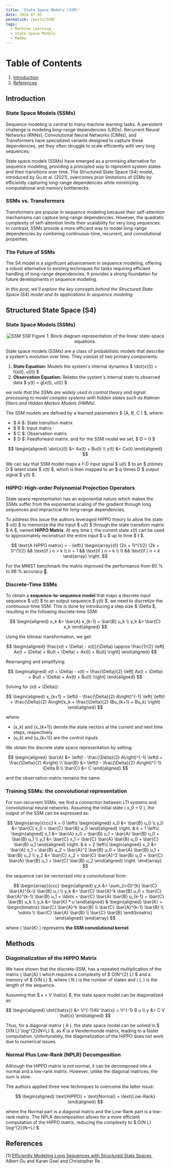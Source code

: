 ```yaml
---
title: 'State Space Models (SSM)'
date: 2024-07-05
permalink: /posts/SSM/
tags:
  - Machine Learning
  - State Space Models
  - Mamba
---
```


# Table of Contents

  1. [Introduction](#introduction)
  2. [References](#references)

## Introduction

### State Space Models (SSMs)

Sequence modeling is central to many machine learning tasks. A persistent challenge is modeling long-range dependencies (LRDs). Recurrent Neural Networks (RNNs), Convolutional Neural Networks (CNNs), and Transformers have specialized variants designed to capture these dependencies, yet they often struggle to scale efficiently with very long sequences.

State space models (SSMs) have emerged as a promising alternative for sequence modeling, providing a principled way to represent system states and their transitions over time. The Structured State Space (S4) model, introduced by Gu et al. (2021), overcomes prior limitations of SSMs by efficiently capturing long-range dependencies while minimizing computational and memory bottlenecks.

### SSMs vs. Transformers

Transformers are popular in sequence modeling because their self-attention mechanisms can capture long-range dependencies. However, the quadratic complexity of self-attention limits their scalability for very long sequences. In contrast, SSMs provide a more efficient way to model long-range dependencies by combining continuous-time, recurrent, and convolutional properties.

### The Future of SSMs

The S4 model is a significant advancement in sequence modeling, offering a robust alternative to existing techniques for tasks requiring efficient handling of long-range dependencies. It provides a strong foundation for future developments in sequence modeling.

*In this post, we'll explore the key concepts behind the Structured State Space (S4) model and its applications in sequence modeling.*

## Structured State Space (S4)

<!-- <div align="center">
  <img src="/images/SSM/modeling.png" alt="SSM Modeling">
</div> -->


### State Space Models (SSMs)

<div align="center">
  <img src="/images/SSM/ssr.png" alt="SSM SSR">
  Figure 1: Block diagram representation of the linear state-space equations.
</div>


State space models (SSMs) are a class of probabilistic models that describe a system's evolution over time. They consist of two primary components:

1. **State Equation:** Models the system's internal dynamics $ \dot{x}(t) = f(x(t), u(t)) $
2. **Observation Equation:** Relates the system's internal state to observed data $ y(t) = g(x(t), u(t)) $

*we note that the SSMs are widely used in control theory and signal processing to model complex systems with hidden states such as Kalman filters and Hidden Markov Models (HMMs).*

The SSM models are defined by a learned parameters $ \{A, B, C \} $, where:

- $ A $: State transition matrix
- $ B $: Input matrix
- $ C $: Observation matrix
- $ D $: Feedforward matrix, and for the SSM model we set, $ D = 0 $

$$
\begin{aligned}
\dot{x}(t) &= Ax(t) + Bu(t)  \\
y(t) &= Cx(t)
\end{aligned}
$$


We can say that SSM model maps a 1-D input signal $ u(t) $ to an $ p\times D $ latent state $ x(t) $, which is then mapped to an $ q \times D $ output signal $ y(t) $.

### HiPPO: High-order Polynomial Projection Operators

State space representation has an exponential nature which makes the SSMs suffer from the exponential scaling of the gradient through long sequences and impractical for long-range dependencies.

To address this issue the authors leveraged HiPPO theory to allow the state $ x(t) $ to memorize the the input $ u(t) $ through the state transition matrix $ A $, named **HiPPO Matrix**. At any time $t$, the current state $x(t)$ can be used to approximately reconstruct the entire input $ u $ up to time $ t $.

$$
\text{A HiPPO matrix} = - \left\{
\begin{array}{ll}
(2n + 1)^{1/2} (2k + 1)^{1/2} && \text{if } n > k \\
n + 1 && \text{if } n = k \\
0 && \text{if } n < k
\end{array}
\right.
$$

For the MNIST benchmark the matrix improved the performance from 60 % to 98 % accuracy 🎉.

### Discrete-Time SSMs

To obtain a **sequence-to-sequence model** that maps a discrete input sequence $ u(t) $ to an output sequence $ y(t) $, we need to discretize the continuous-time SSM. This is done by introducing a step size $ \Delta $, resulting in the following discrete-time SSM:

$$
\begin{aligned}
x_k &= \bar{A} x_{k-1} + \bar{B} u_k \\
y_k &= \bar{C} x_k
\end{aligned}
$$

Using the bilinear transformation, we get:

$$
\begin{aligned}
\frac{x(t + \Delta) - x(t)}{\Delta} \approx \frac{1}{2} \left[ Ax(t + \Delta) + Bu(t + \Delta) + Ax(t) + Bu(t) \right]
\end{aligned}
$$

Rearranging and simplifying:

$$
\begin{aligned}
x(t + \Delta) - x(t) = \frac{\Delta}{2} \left[ Ax(t + \Delta) + Bu(t + \Delta) + Ax(t) + Bu(t) \right]
\end{aligned}
$$

Solving for \(x(t + \Delta)\):

$$
\begin{aligned}
x_{k+1} = \left(I - \frac{\Delta}{2} A\right)^{-1} \left( \left(I + \frac{\Delta}{2} A\right)x_k + \frac{\Delta}{2} (Bu_{k+1} + Bu_k) \right)
\end{aligned}
$$

where:

- \(x_k\) and \(x_{k+1}\) denote the state vectors at the current and next time steps, respectively.
- \(u_k\) and \(u_{k+1}\) are the control inputs.

We obtain the discrete state space representation by setting:

$$
\begin{aligned}
\bar{A} &= \left(I - \frac{\Delta}{2} A\right)^{-1} \left(I + \frac{\Delta}{2} A\right) \\
\bar{B} &= \left(I - \frac{\Delta}{2} A\right)^{-1} \Delta B \\
\bar{C} &= C
\end{aligned}
$$

and the observation matrix remains the same.

### Training SSMs: the convolutional representation

For non-recurrent SSMs, we find a connection between LTI systems and convolutional neural networks. Assuming the initial state \( x_0 = 0 \), the output of the SSM can be expressed as:

$$
\begin{array}{ccc}
k = 0 \left\{
\begin{aligned}
x_0 &= \bar{B} u_0 \\
y_0 &= \bar{C} x_0 = \bar{C} \bar{B} u_0
\end{aligned}
\right.
&
k = 1 \left\{
\begin{aligned}
x_1 &= \bar{A} x_0 + \bar{B} u_1 = \bar{A} \bar{B} u_0 + \bar{B} u_1 \\
y_1 &= \bar{C} x_1 = \bar{C} \bar{A} \bar{B} u_0 + \bar{C} \bar{B} u_1
\end{aligned}
\right.
&
k = 2 \left\{
\begin{aligned}
x_2 &= \bar{A} x_1 + \bar{B} u_2 = \bar{A}^2 \bar{B} u_0 + \bar{A} \bar{B} u_1 + \bar{B} u_2 \\
y_2 &= \bar{C} x_2 = \bar{C} \bar{A}^2 \bar{B} u_0 + \bar{C} \bar{A} \bar{B} u_1 + \bar{C} \bar{B} u_2
\end{aligned}
\right.
\end{array}
$$

the sequence can be vectorized into a convolutional form:

$$
\begin{array}{ccc}
\begin{aligned}
y_k &= \sum_{i=0}^{k} \bar{C} \bar{A}^{k-i} \bar{B} u_i \\
y_k &= \bar{C} \bar{A}^k \bar{B} u_0 + \bar{C} \bar{A}^{k-1} \bar{B} u_1 + \ldots + \bar{C} \bar{A} \bar{B} u_{k-1} + \bar{C} \bar{B} u_k \\
y_k &= \bar{K} * u
\end{aligned}
&
\begin{aligned}
\bar{K} = \begin{bmatrix}
\bar{C} \bar{A}^k \bar{B} \\
\bar{C} \bar{A}^{k-1} \bar{B} \\
\vdots \\
\bar{C} \bar{A} \bar{B} \\
\bar{C} \bar{B}
\end{bmatrix}
\end{aligned}
\end{array}
$$

where \( \bar{K} \) represents **the SSM convolutional kernel**.

## Methods

### Diagolnalization of the HiPPO Matrix

We have shown that the discrete-SSM, has a repeated multiplication of the matrix \( \bar{A} \) which requires a complexity of $ O(N^{2} L) $ and a memory of $ O(N L) $, where \( N \) is the number of states and \( L \) is the length of the sequence.

Assuming that $ x = V \hat{x} $, the state space model can be diagonalized as:

$$
\begin{aligned}
\dot{\hat{x}} &= V^{-1}AV  \hat{x}  + V^{-1} B u \\
y &= C V \hat{x}
\end{aligned}
$$

Thus, for a diagonal matrix \( A \), the state space model can be solved in $ O(N L) \log^{2}{N+L} $, as $\bar{K}$ is a Vendermonde matrix, leading to a faster computation. Unfortunately, the diagonalization of the HiPPO does not work due to numerical issues.


### Normal Plus Low-Rank (NPLR) Decomposition

Although the HiPPO matrix is not normal, it can be decomposed into a normal and a low-rank matrix. However, unlike the diagonal matrices, the sum is slow.

The authors applied three new techniques to overcome the latter issue:

$$
\begin{aligned}
\text{HiPPO} = \text{Normal} + \text{Low-Rank}
\end{aligned}
$$

where the Normal part is a diagonal matrix and the Low-Rank part is a low-rank matrix. The NPLR decomposition allows for a more efficient computation of the HiPPO matrix, reducing the complexity to $ O(N L) \log^{2}{N+L} $.


## References

[1] [Efficiently Modeling Long Sequences with Structured State Spaces](https://arxiv.org/abs/2111.00396), Albert Gu and Karan Goel and Christopher Re .